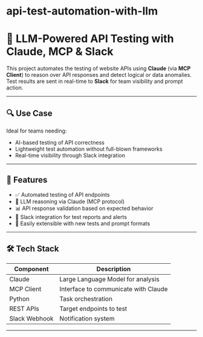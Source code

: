 # api-test-automation-with-llm
# 🤖 LLM-Powered API Testing with Claude, MCP & Slack
This project automates the testing of website APIs using **Claude** (via **MCP Client**) to reason over API responses and detect logical or data anomalies. Test results are sent in real-time to **Slack** for team visibility and prompt action.

---

## 🔍 Use Case

Ideal for teams needing:
- AI-based testing of API correctness
- Lightweight test automation without full-blown frameworks
- Real-time visibility through Slack integration

---

## 🚀 Features

- ✅ Automated testing of API endpoints
- 🧠 LLM reasoning via Claude (MCP protocol)
- 📊 API response validation based on expected behavior
- 📢 Slack integration for test reports and alerts
- 🔄 Easily extensible with new tests and prompt formats

---

## 🛠️ Tech Stack

| Component      | Description                                 |
|----------------|---------------------------------------------|
| Claude         | Large Language Model for analysis           |
| MCP Client     | Interface to communicate with Claude        |
| Python         | Task orchestration                          |
| REST APIs      | Target endpoints to test                    |
| Slack Webhook  | Notification system                         |

---



